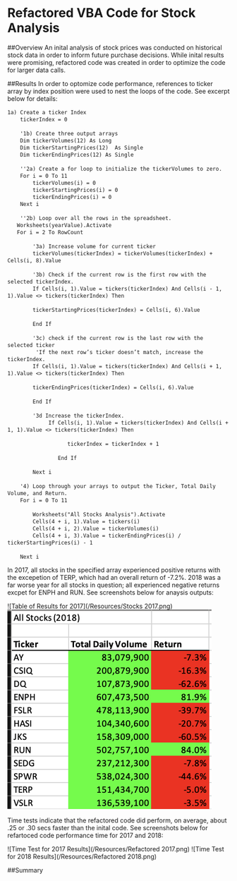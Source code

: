 # Refactored VBA Code for Stock Analysis

##Overview
An inital analysis of stock prices was conducted on historical stock data in order to inform future purchase decisions.  While inital results were promising, refactored code was created in order to optimize the code for larger data calls.  

##Results
In order to optomize code performance, references to ticker array by index position were used to nest the loops of the code.  See excerpt below for details:

```
1a) Create a ticker Index
    tickerIndex = 0

    '1b) Create three output arrays
    Dim tickerVolumes(12) As Long
    Dim tickerStartingPrices(12)  As Single
    Dim tickerEndingPrices(12) As Single
    
    ''2a) Create a for loop to initialize the tickerVolumes to zero.
    For i = 0 To 11
        tickerVolumes(i) = 0
        tickerStartingPrices(i) = 0
        tickerEndingPrices(i) = 0
    Next i
    
    ''2b) Loop over all the rows in the spreadsheet.
   Worksheets(yearValue).Activate
   For i = 2 To RowCount
    
        '3a) Increase volume for current ticker
        tickerVolumes(tickerIndex) = tickerVolumes(tickerIndex) + Cells(i, 8).Value
        
        '3b) Check if the current row is the first row with the selected tickerIndex.
        If Cells(i, 1).Value = tickers(tickerIndex) And Cells(i - 1, 1).Value <> tickers(tickerIndex) Then

        tickerStartingPrices(tickerIndex) = Cells(i, 6).Value

        End If
        
        '3c) check if the current row is the last row with the selected ticker
         'If the next row’s ticker doesn’t match, increase the tickerIndex.
        If Cells(i, 1).Value = tickers(tickerIndex) And Cells(i + 1, 1).Value <> tickers(tickerIndex) Then

        tickerEndingPrices(tickerIndex) = Cells(i, 6).Value
        
        End If
        
        '3d Increase the tickerIndex.
             If Cells(i, 1).Value = tickers(tickerIndex) And Cells(i + 1, 1).Value <> tickers(tickerIndex) Then

                   tickerIndex = tickerIndex + 1
        
                End If
            
        Next i
    
    '4) Loop through your arrays to output the Ticker, Total Daily Volume, and Return.
    For i = 0 To 11
        
        Worksheets("All Stocks Analysis").Activate
        Cells(4 + i, 1).Value = tickers(i)
        Cells(4 + i, 2).Value = tickerVolumes(i)
        Cells(4 + i, 3).Value = tickerEndingPrices(i) / tickerStartingPrices(i) - 1
        
    Next i
```

In 2017, all stocks in the specified array experienced positive returns with the excepetion of TERP, which had an overall return of -7.2%.  2018 was a far worse year for all stocks in question; all experienced negative returns excpet for ENPH and RUN.  See screenshots below for anaysis outputs:

![Table of Results for 2017](/Resources/Stocks 2017.png)
![Table of Results for 2018](/Resources/Stocks2018.png)

Time tests indicate that the refactored code did perform, on average, about .25 or .30 secs faster than the inital code.  See screenshots below for refartoced code performance time for 2017 and 2018:

![Time Test for 2017 Results](/Resources/Refactored 2017.png)
![Time Test for 2018 Results](/Resources/Refactored 2018.png)

##Summary




